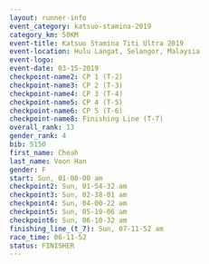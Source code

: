 ```yaml
---
layout: runner-info 
event_category: katsuo-stamina-2019 
category_km: 50KM 
event-title: Katsuo Stamina Titi Ultra 2019 
event-location: Hulu Langat, Selangor, Malaysia 
event-logo: 
event-date: 03-15-2019 
checkpoint-name2: CP 1 (T-2) 
checkpoint-name3: CP 2 (T-3) 
checkpoint-name4: CP 3 (T-4) 
checkpoint-name5: CP 4 (T-5) 
checkpoint-name6: CP 5 (T-6) 
checkpoint-name8: Finishing Line (T-7) 
overall_rank: 13
gender_rank: 4
bib: 5150
first_name: Cheah
last_name: Voon Han
gender: F
start: Sun, 01-00-00 am
checkpoint2: Sun, 01-54-32 am
checkpoint3: Sun, 02-38-01 am
checkpoint4: Sun, 04-00-22 am
checkpoint5: Sun, 05-19-06 am
checkpoint6: Sun, 06-10-32 am
finishing_line_(t_7): Sun, 07-11-52 am
race_time: 06-11-52
status: FINISHER
---
```

